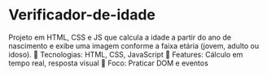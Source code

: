 # Verificador-de-idade
Projeto em HTML, CSS e JS que calcula a idade a partir do ano de nascimento e exibe uma imagem conforme a faixa etária (jovem, adulto ou idoso).  🔹 Tecnologias: HTML, CSS, JavaScript 🔹 Features: Cálculo em tempo real, resposta visual 🔹 Foco: Praticar DOM e eventos
